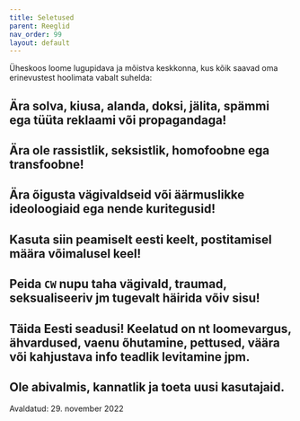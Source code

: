 ```yaml
---
title: Seletused
parent: Reeglid
nav_order: 99
layout: default
---
```


Üheskoos loome lugupidava ja mõistva keskkonna, kus kõik saavad oma erinevustest hoolimata vabalt suhelda:

## Ära solva, kiusa, alanda, doksi, jälita, spämmi ega tüüta reklaami või propagandaga!

## Ära ole rassistlik, seksistlik, homofoobne ega transfoobne!

## Ära õigusta vägivaldseid või äärmuslikke ideoloogiaid ega nende kuritegusid!

## Kasuta siin peamiselt eesti keelt, postitamisel määra võimalusel keel!

## Peida `CW` nupu taha vägivald, traumad, seksualiseeriv jm tugevalt häirida võiv sisu!

## Täida Eesti seadusi! Keelatud on nt loomevargus, ähvardused, vaenu õhutamine, pettused, väära või kahjustava info teadlik levitamine jpm.

## Ole abivalmis, kannatlik ja toeta uusi kasutajaid.

Avaldatud: 29. november 2022
